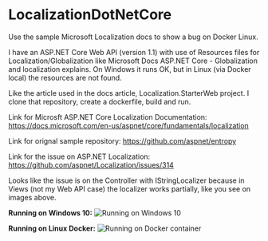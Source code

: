 # LocalizationDotNetCore
Use the sample Microsoft Localization docs to show a bug on Docker Linux.

I have an ASP.NET Core Web API (version 1.1) with use of Resources files for Localization/Globalization
like Microsoft Docs ASP.NET Core - Globalization and localization explains.
On Windows it runs OK, but in Linux (via Docker local) the resources are not found.

Like the article used in the docs article, Localization.StarterWeb project.
I clone that repository, create a dockerfile, build and run.

Link for Microsft ASP.NET Core Localization Documentation:
https://docs.microsoft.com/en-us/aspnet/core/fundamentals/localization

Link for orignal sample repository:
https://github.com/aspnet/entropy

Link for the issue on ASP.NET Localization:
https://github.com/aspnet/Localization/issues/314



Looks like the issue is on the Controller with IStringLocalizer because in Views (not my Web API case) the localizer works partially, like you see on images above.

**Running on Windows 10:**
![Running on Windows 10](https://cloud.githubusercontent.com/assets/2443704/22078908/e9c5397e-dda0-11e6-8614-78aaa3026d61.PNG)

**Running on Linux Docker:**
![Running on Docker container](https://cloud.githubusercontent.com/assets/2443704/22078973/43e0ef16-dda1-11e6-8204-f3cefdbe4c8b.PNG)
